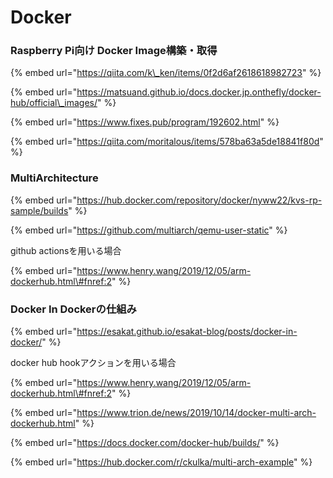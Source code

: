 # Docker

### Raspberry Pi向け Docker Image構築・取得

{% embed url="https://qiita.com/k\_ken/items/0f2d6af2618618982723" %}



{% embed url="https://matsuand.github.io/docs.docker.jp.onthefly/docker-hub/official\_images/" %}



{% embed url="https://www.fixes.pub/program/192602.html" %}



{% embed url="https://qiita.com/moritalous/items/578ba63a5de18841f80d" %}



### MultiArchitecture

{% embed url="https://hub.docker.com/repository/docker/nyww22/kvs-rp-sample/builds" %}



{% embed url="https://github.com/multiarch/qemu-user-static" %}





github actionsを用いる場合

{% embed url="https://www.henry.wang/2019/12/05/arm-dockerhub.html\#fnref:2" %}



### Docker In Dockerの仕組み

{% embed url="https://esakat.github.io/esakat-blog/posts/docker-in-docker/" %}





docker hub hookアクションを用いる場合

{% embed url="https://www.henry.wang/2019/12/05/arm-dockerhub.html\#fnref:2" %}



{% embed url="https://www.trion.de/news/2019/10/14/docker-multi-arch-dockerhub.html" %}

{% embed url="https://docs.docker.com/docker-hub/builds/" %}

{% embed url="https://hub.docker.com/r/ckulka/multi-arch-example" %}



